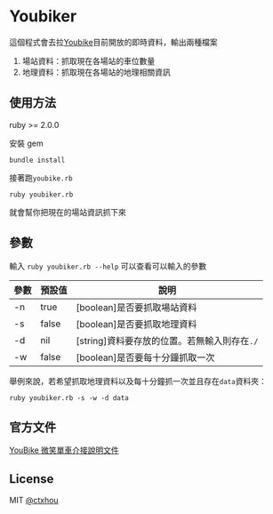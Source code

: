 # Youbiker

這個程式會去拉[Youbike](http://www.youbike.com.tw/)目前開放的即時資料，輸出兩種檔案

1. 場站資料：抓取現在各場站的車位數量
2. 地理資料：抓取現在各場站的地理相關資訊

## 使用方法

ruby >= 2.0.0

安裝 gem

    bundle install

接著跑`youbike.rb`

    ruby youbiker.rb

就會幫你把現在的場站資訊抓下來

## 參數

輸入 `ruby youbiker.rb --help` 可以查看可以輸入的參數

| 參數 | 預設值 | 說明                                         |
|------|--------|----------------------------------------------|
| -n   | true   | [boolean]是否要抓取場站資料                  |
| -s   | false  | [boolean]是否要抓取地理資料                  |
| -d   | nil    | [string]資料要存放的位置。若無輸入則存在`./` |
| -w   | false  | [boolean]是否要每十分鐘抓取一次              |

舉例來說，若希望抓取地理資料以及每十分鐘抓一次並且存在`data`資料夾：

    ruby youbiker.rb -s -w -d data

## 官方文件

[YouBike 微笑單車介接說明文件](http://www.dot.taipei.gov.tw/public/mmo/dot/YouBike%E5%BE%AE%E7%AC%91%E5%96%AE%E8%BB%8A%E4%BB%8B%E6%8E%A5%E8%AA%AA%E6%98%8E%E6%96%87%E4%BB%B6.pdf)

## License

MIT [@ctxhou](https://github.com/ctxhou)